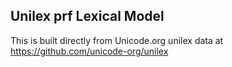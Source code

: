 Unilex prf Lexical Model
----------------------

This is built directly from Unicode.org unilex data at
https://github.com/unicode-org/unilex
